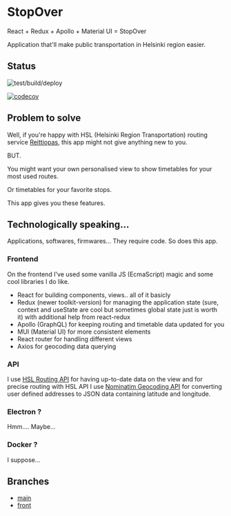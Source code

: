
# StopOver

React + Redux + Apollo + Material UI = StopOver

Application that'll make public transportation in Helsinki region easier.

## Status

![test/build/deploy](https://github.com/RedFoxFinn/StopOver/workflows/test\/build\/deploy/badge.svg)

[![codecov](https://codecov.io/gh/RedFoxFinn/StopOver/branch/front/graph/badge.svg?token=R6GU7IO8S5)](https://codecov.io/gh/RedFoxFinn/StopOver)

## Problem to solve

Well, if you're happy with HSL (Helsinki Region Transportation) routing service [Reittiopas](https://reittiopas.fi), this app might not give anything new to you.

BUT.

You might want your own personalised view to show timetables for your most used routes.

Or timetables for your favorite stops.

This app gives you these features.

## Technologically speaking...

Applications, softwares, firmwares... They require code. So does this app.

### Frontend

On the frontend I've used some vanilla JS (EcmaScript) magic and some cool libraries I do like.

- React for building components, views.. all of it basicly
- Redux (newer toolkit-version) for managing the application state (sure, context and useState are cool but sometimes global state just is worth it) with additional help from react-redux
- Apollo (GraphQL) for keeping routing and timetable data updated for you
- MUI (Material UI) for more consistent elements
- React router for handling different views
- Axios for geocoding data querying

### API

I use [HSL Routing API](https://digitransit.fi/en/developers/apis/1-routing-api/) for having up-to-date data on the view and for precise routing with HSL API I use [Nominatim Geocoding API](https://nominatim.openstreetmap.org/) for converting user defined addresses to JSON data containing latitude and longitude.

### Electron ?

Hmm.... Maybe...

### Docker ?

I suppose...

## Branches

- [main](https://github.com/RedFoxFinn/StopOver)
- [front](https://github.com/RedFoxFinn/StopOver/tree/front)
